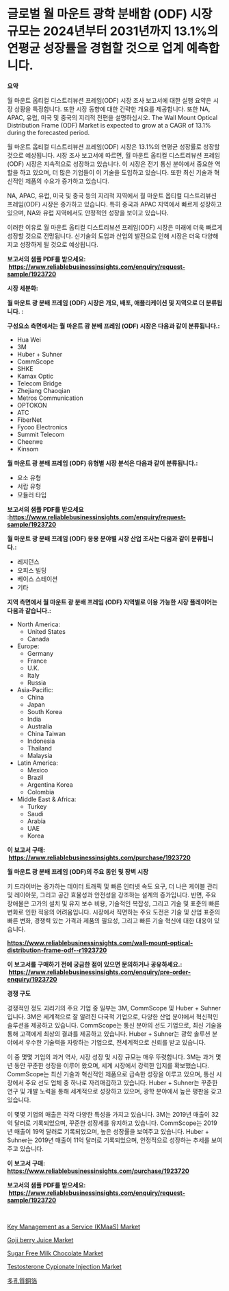 <p><h1>글로벌 월 마운트 광학 분배함 (ODF) 시장 규모는 2024년부터 2031년까지 13.1%의 연평균 성장률을 경험할 것으로 업계 예측합니다.</h1></p><p><strong>요약</strong></p>
<p><p>월 마운트 옵티컬 디스트리뷰션 프레임(ODF) 시장 조사 보고서에 대한 실행 요약은 시장 상황을 특정합니다. 또한 시장 동향에 대한 간략한 개요를 제공합니다. 또한 NA, APAC, 유럽, 미국 및 중국의 지리적 전편을 설명하십시오. The Wall Mount Optical Distribution Frame (ODF) Market is expected to grow at a CAGR of 13.1% during the forecasted period.</p><p>월 마운트 옵티컬 디스트리뷰션 프레임(ODF) 시장은 13.1%의 연평균 성장률로 성장할 것으로 예상됩니다. 시장 조사 보고서에 따르면, 월 마운트 옵티컬 디스트리뷰션 프레임(ODF) 시장은 지속적으로 성장하고 있습니다. 이 시장은 전기 통신 분야에서 중요한 역할을 하고 있으며, 더 많은 기업들이 이 기술을 도입하고 있습니다. 또한 최신 기술과 혁신적인 제품의 수요가 증가하고 있습니다.</p><p>NA, APAC, 유럽, 미국 및 중국 등의 지리적 지역에서 월 마운트 옵티컬 디스트리뷰션 프레임(ODF) 시장은 증가하고 있습니다. 특히 중국과 APAC 지역에서 빠르게 성장하고 있으며, NA와 유럽 지역에서도 안정적인 성장을 보이고 있습니다.</p><p>이러한 이유로 월 마운트 옵티컬 디스트리뷰션 프레임(ODF) 시장은 미래에 더욱 빠르게 성장할 것으로 전망됩니다. 신기술의 도입과 산업의 발전으로 인해 시장은 더욱 다양해지고 성장하게 될 것으로 예상됩니다.</p></p>
<p><strong>보고서의 샘플 PDF를 받으세요: &nbsp;<a href="https://www.reliablebusinessinsights.com/enquiry/request-sample/1923720">https://www.reliablebusinessinsights.com/enquiry/request-sample/1923720</a></strong></p>
<p><strong>시장 세분화:</strong></p>
<p><strong> 월 마운트 광 분배 프레임 (ODF) 시장은 개요, 배포, 애플리케이션 및 지역으로 더 분류됩니다. :</strong></p>
<p><strong>구성요소 측면에서는 월 마운트 광 분배 프레임 (ODF) 시장은 다음과 같이 분류됩니다.:</strong></p>
<p><ul><li>Hua Wei</li><li>3M</li><li>Huber + Suhner</li><li>CommScope</li><li>SHKE</li><li>Kamax Optic</li><li>Telecom Bridge</li><li>Zhejiang Chaoqian</li><li>Metros Communication</li><li>OPTOKON</li><li>ATC</li><li>FiberNet</li><li>Fycoo Electronics</li><li>Summit Telecom</li><li>Cheerwe</li><li>Kinsom</li></ul></p>
<p><strong> 월 마운트 광 분배 프레임 (ODF) 유형별 시장 분석은 다음과 같이 분류됩니다.:</strong></p>
<p><ul><li>요소 유형</li><li>서랍 유형</li><li>모듈러 타입</li></ul></p>
<p><strong>보고서의 샘플 PDF를 받으세요 :<a href="https://www.reliablebusinessinsights.com/enquiry/request-sample/1923720">https://www.reliablebusinessinsights.com/enquiry/request-sample/1923720</a></strong></p>
<p><strong> 월 마운트 광 분배 프레임 (ODF) 응용 분야별 시장 산업 조사는 다음과 같이 분류됩니다.:</strong></p>
<p><ul><li>레지던스</li><li>오피스 빌딩</li><li>베이스 스테이션</li><li>기타</li></ul></p>
<p><strong>지역 측면에서 월 마운트 광 분배 프레임 (ODF) 지역별로 이용 가능한 시장 플레이어는 다음과 같습니다.:</strong></p>
<p><ul>
    <li>
        North America:
        <ul>
            <li>United States</li>
            <li>Canada</li>
        </ul>
    </li>
    <li>
        Europe:
        <ul>
            <li>Germany</li>
            <li>France</li>
            <li>U.K.</li>
            <li>Italy</li>
            <li>Russia</li>
        </ul>
    </li>
    <li>
        Asia-Pacific:
        <ul>
            <li>China</li>
            <li>Japan</li>
            <li>South Korea</li>
            <li>India</li>
            <li>Australia</li>
            <li>China Taiwan</li>
            <li>Indonesia</li>
            <li>Thailand</li>
            <li>Malaysia</li>
        </ul>
    </li>
    <li>
        Latin America:
        <ul>
            <li>Mexico</li>
            <li>Brazil</li>
            <li>Argentina Korea</li>
            <li>Colombia</li>
        </ul>
    </li>
    <li>
        Middle East & Africa:
        <ul>
            <li>Turkey</li>
            <li>Saudi</li>
            <li>Arabia</li>
            <li>UAE</li>
            <li>Korea</li>
        </ul>
    </li>
    </ul></p>
<p><strong>이 보고서 구매: &nbsp;<a href="https://www.reliablebusinessinsights.com/purchase/1923720">https://www.reliablebusinessinsights.com/purchase/1923720</a></strong></p>
<p><strong>월 마운트 광 분배 프레임 (ODF)의 주요 동인 및 장벽 시장</strong></p>
<p><p>키 드라이버는 증가하는 데이터 트래픽 및 빠른 인터넷 속도 요구, 더 나은 케이블 관리 및 레이아웃, 그리고 공간 효율성과 안전성을 강조하는 설계의 증가입니다. 반면, 주요 장애물은 고가의 설치 및 유지 보수 비용, 기술적인 복잡성, 그리고 기술 및 표준의 빠른 변화로 인한 적응의 어려움입니다. 시장에서 직면하는 주요 도전은 기술 및 산업 표준의 빠른 변화, 경쟁력 있는 가격과 제품의 필요성, 그리고 빠른 기술 혁신에 대한 대응이 있습니다.</p></p>
<p><strong><a href="https://www.reliablebusinessinsights.com/wall-mount-optical-distribution-frame-odf--r1923720">https://www.reliablebusinessinsights.com/wall-mount-optical-distribution-frame-odf--r1923720</a></strong></p>
<p><strong>이 보고서를 구매하기 전에 궁금한 점이 있으면 문의하거나 공유하세요.: &nbsp;<a href="https://www.reliablebusinessinsights.com/enquiry/pre-order-enquiry/1923720">https://www.reliablebusinessinsights.com/enquiry/pre-order-enquiry/1923720</a></strong></p>
<p><strong>경쟁 구도</strong></p>
<p><p>경쟁적인 정도 괴리기의 주요 기업 중 일부는 3M, CommScope 및 Huber + Suhner입니다. 3M은 세계적으로 잘 알려진 다국적 기업으로, 다양한 산업 분야에서 혁신적인 솔루션을 제공하고 있습니다. CommScope는 통신 분야의 선도 기업으로, 최신 기술을 통해 고객에게 최상의 결과를 제공하고 있습니다. Huber + Suhner는 광학 솔루션 분야에서 우수한 기술력을 자랑하는 기업으로, 전세계적으로 신뢰를 받고 있습니다.</p><p>이 중 몇몇 기업의 과거 역사, 시장 성장 및 시장 규모는 매우 뚜렷합니다. 3M는 과거 몇년 동안 꾸준한 성장을 이루어 왔으며, 세계 시장에서 강력한 입지를 확보했습니다. CommScope는 최신 기술과 혁신적인 제품으로 급속한 성장을 이루고 있으며, 통신 시장에서 주요 선도 업체 중 하나로 자리매김하고 있습니다. Huber + Suhner는 꾸준한 연구 및 개발 노력을 통해 세계적으로 성장하고 있으며, 광학 분야에서 높은 평판을 갖고 있습니다.</p><p>이 몇몇 기업의 매출은 각각 다양한 특성을 가지고 있습니다. 3M는 2019년 매출이 32억 달러로 기록되었으며, 꾸준한 성장세를 유지하고 있습니다. CommScope는 2019년 매출이 19억 달러로 기록되었으며, 높은 성장률을 보여주고 있습니다. Huber + Suhner는 2019년 매출이 11억 달러로 기록되었으며, 안정적으로 성장하는 추세를 보여주고 있습니다.</p></p>
<p><strong>이 보고서 구매: &nbsp; <a href="https://www.reliablebusinessinsights.com/purchase/1923720">https://www.reliablebusinessinsights.com/purchase/1923720</a></strong></p>
<p><strong>보고서의 샘플 PDF를 받으세요: &nbsp;<a href="https://www.reliablebusinessinsights.com/enquiry/request-sample/1923720">https://www.reliablebusinessinsights.com/enquiry/request-sample/1923720</a></strong><strong></strong></p>
<p>&nbsp;</p>
<p><p><a href="https://github.com/joannesouthgate/Market-Research-Report-List-3/blob/main/key-management-as-a-service-kmaas-market.md">Key Management as a Service (KMaaS) Market</a></p><p><a href="https://issuu.com/reportprime-2/docs/goji-berry-juice-market-size-2030.pptx">Goji berry Juice Market</a></p><p><a href="https://issuu.com/reportprime-2/docs/sugar-free-milk-chocolate-market-si_c1010c283eb1b3">Sugar Free Milk Chocolate Market</a></p><p><a href="https://github.com/wwwkeltoum/Market-Research-Report-List-3/blob/main/testosterone-cypionate-injection-market.md">Testosterone Cypionate Injection Market</a></p><p><a href="https://github.com/ycmtqqhvk3273/Market-Research-Report-List-2/blob/main/1234742113037.md">多孔質銅箔</a></p></p>